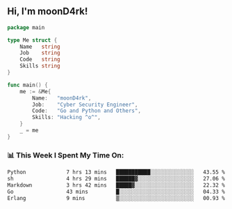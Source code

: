 <h2> Hi, I'm moonD4rk!</h2>

```go
package main

type Me struct {
	Name   string
	Job    string
	Code   string
	Skills string
}

func main() {
	me := &Me{
		Name:   "moonD4rk",
		Job:    "Cyber Security Engineer",
		Code:   "Go and Python and Others",
		Skills: "Hacking ^o^",
	}
	_ = me
}
```

<h3>📊 This Week I Spent My Time On:</h3>
<!-- <img align='right' src="https://github-readme-stats.vercel.app/api?username=moond4rk&show_icons=true&theme=radical", width="300" height="150"> -->

<!--START_SECTION:waka-->

```txt
Python             7 hrs 13 mins   ███████████░░░░░░░░░░░░░░   43.55 %
sh                 4 hrs 29 mins   ██████▓░░░░░░░░░░░░░░░░░░   27.06 %
Markdown           3 hrs 42 mins   █████▓░░░░░░░░░░░░░░░░░░░   22.32 %
Go                 43 mins         █░░░░░░░░░░░░░░░░░░░░░░░░   04.33 %
Erlang             9 mins          ▒░░░░░░░░░░░░░░░░░░░░░░░░   00.93 %
```

<!--END_SECTION:waka-->

